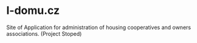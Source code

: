 # I-domu.cz
Site of Application for administration of housing cooperatives and owners associations. (Project Stoped)
